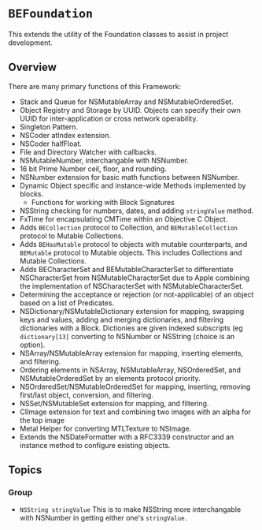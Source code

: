 # ``BEFoundation``

This extends the utility of the Foundation classes to assist in project development.

## Overview

There are many primary functions of this Framework:
- Stack and Queue for NSMutableArray and NSMutableOrderedSet.
- Object Registry and Storage by UUID. Objects can specify their own UUID for inter-application or cross network operability.
- Singleton Pattern.
- NSCoder atIndex extension.
- NSCoder halfFloat.
- File and Directory Watcher with callbacks.
- NSMutableNumber, interchangable with NSNumber.
- 16 bit Prime Number ceil, floor, and rounding.
- NSNumber extension for basic math functions between NSNumber.
- Dynamic Object specific and instance-wide Methods implemented by blocks.
	- Functions for working with Block Signatures
- NSString checking for numbers, dates, and adding `stringValue` method.
- FxTime for encapsulating CMTime within an Objective C Object.
- Adds `BECollection` protocol to Collection, and `BEMutableCollection` protocol to Mutable Collections.
- Adds `BEHasMutable` protocol to objects with mutable counterparts, and `BEMutable` protocol to Mutable objects.  This includes Collections and Mutable Collections.
- Adds BECharacterSet and BEMutableCharacterSet to differentiate NSCharacterSet from NSMutableCharacterSet due to Apple combining the implementation of NSCharacterSet with NSMutableCharacterSet.
- Determining the acceptance or rejection (or not-applicable) of an object based on a list of Predicates.
- NSDictionary/NSMutableDictionary extension for mapping, swapping keys and values, adding and merging dictionaries, and filtering dictionaries with a Block. Dictionies are given indexed subscripts (eg `dictionary[13]` converting to NSNumber or NSString (choice is an option).
- NSArray/NSMutableArray extension for mapping, inserting elements, and filtering.
- Ordering elements in NSArray, NSMutableArray, NSOrderedSet, and NSMutableOrderedSet by an elements protocol priority.
- NSOrderedSet/NSMutableOrderedSet for mapping, inserting, removing first/last object, conversion, and filtering.
- NSSet/NSMutableSet extension for mapping, and filtering.
- CIImage extension for text and combining two images with an alpha for the top image 
- Metal Helper for converting MTLTexture to NSImage.
- Extends the NSDateFormatter with a RFC3339 constructor and an instance method to configure existing objects.

## Topics

### <!--@START_MENU_TOKEN@-->Group<!--@END_MENU_TOKEN@-->

- ``NSString stringValue``
This is to make NSString more interchangable with NSNumber in getting either one's `stringValue`.  

